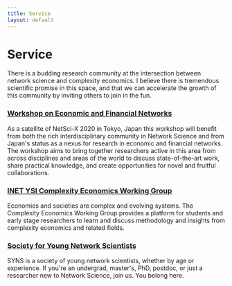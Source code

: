 ```yaml
---
title: Service
layout: default
---
```


# Service

There is a budding research community at the intersection between network science and complexity economics. I believe there is tremendous scientific promise in this space, and that we can accelerate the growth of this community by inviting others to join in the fun.

### [Workshop on Economic and Financial Networks](https://sites.google.com/view/fineconets-netscix2020)
As a satellite of NetSci-X 2020 in Tokyo, Japan this workshop will benefit from both the rich interdisciplinary community in Network Science and from Japan's status as a nexus for research in economic and financial networks. The workshop aims to bring together researchers active in this area from across disciplines and areas of the world to discuss state-of-the-art work, share practical knowledge, and create opportunities for novel and fruitful collaborations.

### [INET YSI Complexity Economics Working Group](https://ysd.ineteconomics.org/workinggroup/complexity-economics)
Economies and societies are complex and evolving systems. The Complexity Economics Working Group provides a platform for students and early stage researchers to learn and discuss methodology and insights from complexity economics and related fields.

### [Society for Young Network Scientists](https://twitter.com/official_SYNS)
SYNS is a society of young network scientists, whether by age or experience. If you're an undergrad, master's, PhD, postdoc, or just a researcher new to Network Science, join us. You belong here.
